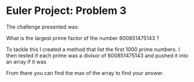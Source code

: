 # Euler Project: Problem 3

 The challenge presented was:

  What is the largest prime factor of the number 600851475143 ?

To tackle this I created a method that list the first 1000 prime numbers. I then tested if each prime was a divisor of 600851475143 and pushed it into an array if it was

From there you can find the max of the array to find your answer.
